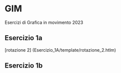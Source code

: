 # GIM
Esercizi di Grafica in movimento 2023

## Esercizio 1a
[rotazione 2] (Esercizio_1A/template/rotazione_2.htlm)  

## Esercizio 1b
